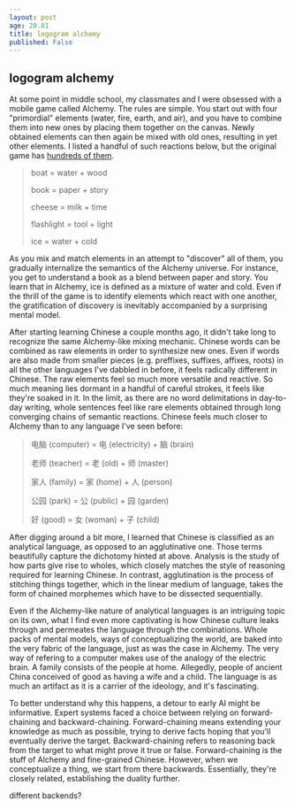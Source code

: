 ```yaml
---
layout: post
age: 20.81
title: logogram alchemy
published: False
---
```


## logogram alchemy

At some point in middle school, my classmates and I were obsessed with a mobile game called Alchemy. The rules are simple. You start out with four "primordial" elements (water, fire, earth, and air), and you have to combine them into new ones by placing them together on the canvas. Newly obtained elements can then again be mixed with old ones, resulting in yet other elements. I listed a handful of such reactions below, but the original game has [hundreds of them](https://littlealchemygame.fandom.com/wiki/List_of_Elements).

> boat = water + wood
>
> book = paper + story
>
> cheese = milk + time
>
> flashlight = tool + light
>
> ice = water + cold

As you mix and match elements in an attempt to "discover" all of them, you gradually internalize the semantics of the Alchemy universe. For instance, you get to understand a book as a blend between paper and story. You learn that in Alchemy, ice is defined as a mixture of water and cold. Even if the thrill of the game is to identify elements which react with one another, the gratification of discovery is inevitably accompanied by a surprising mental model.

After starting learning Chinese a couple months ago, it didn't take long to recognize the same Alchemy-like mixing mechanic. Chinese words can be combined as raw elements in order to synthesize new ones. Even if words are also made from smaller pieces (e.g. preffixes, suffixes, affixes, roots) in all the other languages I've dabbled in before, it feels radically different in Chinese. The raw elements feel so much more versatile and reactive. So much meaning lies dormant in a handful of careful strokes, it feels like they're soaked in it. In the limit, as there are no word delimitations in day-to-day writing, whole sentences feel like rare elements obtained through long converging chains of semantic reactions. Chinese feels much closer to Alchemy than to any language I've seen before:

> 电脑 (computer) = 电 (electricity) + 脑 (brain)
>
> 老师 (teacher) = 老 (old) + 师 (master)
>
> 家人 (family) = 家 (home) + 人 (person)
>
> 公园 (park) = 公 (public) + 园 (garden)
>
> 好 (good) = 女 (woman) + 子 (child)

After digging around a bit more, I learned that Chinese is classified as an analytical language, as opposed to an agglutinative one. Those terms beautifully capture the dichotomy hinted at above. Analysis is the study of how parts give rise to wholes, which closely matches the style of reasoning required for learning Chinese. In contrast, agglutination is the process of stitching things together, which in the linear medium of language, takes the form of chained morphemes which have to be dissected sequentially.

Even if the Alchemy-like nature of analytical languages is an intriguing topic on its own, what I find even more captivating is how Chinese culture leaks through and permeates the language through the combinations. Whole packs of mental models, ways of conceptualizing the world, are baked into the very fabric of the language, just as was the case in Alchemy. The very way of refering to a computer makes use of the analogy of the electric brain. A family consists of the people at home. Allegedly, people of ancient China conceived of good as having a wife and a child. The language is as much an artifact as it is a carrier of the ideology, and it's fascinating.

To better understand why this happens, a detour to early AI might be informative. Expert systems faced a choice between relying on forward-chaining and backward-chaining. Forward-chaining means extending your knowledge as much as possible, trying to derive facts hoping that you'll eventually derive the target. Backward-chaining refers to reasoning back from the target to what might prove it true or false. Forward-chaining is the stuff of Alchemy and fine-grained Chinese. However, when we conceptualize a thing, we start from there backwards. Essentially, they're closely related, establishing the duality further.

different backends?

